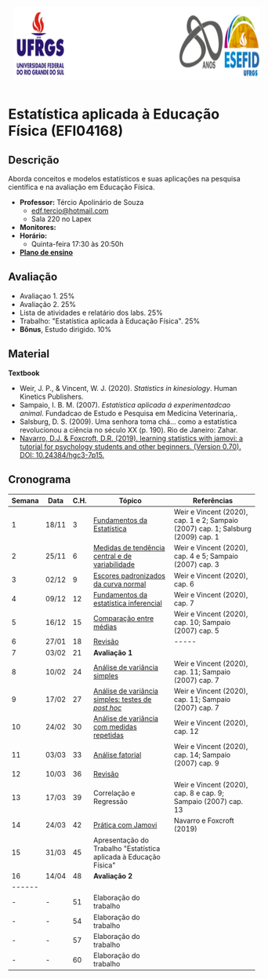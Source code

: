 <div align="center">
<img style="margin: 10px" src="https://github.com/apolinario-souza/teaching/blob/main/AprendizageMotora(EFI04168)/img/cabecalho.png" alt="Python" height="150" 
/>  </div>


# **Estatística aplicada à Educação Física (EFI04168)**


## Descrição

Aborda conceitos e modelos estatísticos e suas aplicações na pesquisa científica e na avaliação em Educação Física.

- **Professor:** Tércio Apolinário de Souza
  - edf.tercio@hotmail.com 
  - Sala 220 no Lapex
- **Monitores:** 
- **Horário:**
  - Quinta-feira 17:30 às 20:50h
- [**Plano de ensino**][1]



## Avaliação
- Avaliaçao 1. 25%
- Avaliação 2. 25%
- Lista de atividades e relatário dos labs. 25%
- Trabalho: "Estatística aplicada à Educação Física". 25%
- **Bônus**, Estudo dirigido. 10% 
## Material
**Textbook**

- Weir, J. P., & Vincent, W. J. (2020). *Statistics in kinesiology*. Human Kinetics Publishers.
- Sampaio, I. B. M. (2007). *Estatística aplicada á experimentadcao animal*. Fundadcao de Estudo e Pesquisa em Medicina Veterinaria,.
- Salsburg, D. S. (2009). Uma senhora toma chá... como a estatística revolucionou a ciência no século XX (p. 190). Rio de Janeiro: Zahar.
- [Navarro, D.J. & Foxcroft, D.R. (2019). learning statistics with jamovi: a tutorial for psychology students and other beginners. (Version 0.70).  DOI: 10.24384/hgc3-7p15.][0] 

## 


## Cronograma

| **Semana** | **Data**| **C.H.**  | **Tópico**                                              | **Referências**|
|----------|-----------|------------|---------------------------------------------------------|---------------|
|1|18/11|3|[Fundamentos da Estatística][1]|Weir e Vincent (2020), cap. 1 e 2; Sampaio (2007) cap. 1; Salsburg (2009) cap. 1|[1][10]|
|2|25/11|6|[Medidas de tendência central e de variabilidade][2]|Weir e Vincent (2020), cap. 4 e 5; Sampaio (2007) cap. 3|
|3|02/12|9|[Escores padronizados da curva normal][1]|Weir e Vincent (2020), cap. 6|
|4|09/12|12|[Fundamentos da estatística inferencial][1]|Weir e Vincent (2020), cap. 7|
|5|16/12|15|[Comparação entre médias][1]             |Weir e Vincent (2020), cap. 10; Sampaio (2007) cap. 5|
|6|27/01|18|[Revisão][1] |-----|
|7|03/02|21|**Avaliação 1**                        |  | |
|8|10/02|24|[Análise de variância simples][1]|Weir e Vincent (2020), cap. 11; Sampaio (2007) cap. 7|
|9|17/02|27|[Análise de variância simples: testes de *post hoc*][1]|Weir e Vincent (2020), cap. 11; Sampaio (2007) cap. 7|
|10|24/02|30|[Análise de variância com medidas repetidas][1]|Weir e Vincent (2020), cap. 12|
|11|03/03|33|[Análise fatorial][1]|Weir e Vincent (2020), cap. 14; Sampaio (2007) cap. 9| 
|12|10/03|36|[Revisão][1]||
|13|17/03|39|Correlação e Regressão| Weir e Vincent (2020), cap. 8 e cap. 9; Sampaio (2007) cap. 13|
|14|24/03|42|[Prática com Jamovi][1]|Navarro e Foxcroft (2019)| 
|15|31/03|45|Apresentação do Trabalho "Estatística aplicada à Educação Física"|   | 
|16|14/04|48| **Avaliação 2**                                             |   | 
|------|||||------|
|-         | -         | 51          | Elaboração do trabalho                                         |   
| -        | -         | 54          | Elaboração do trabalho                                        |   
| -        | -         | 57          | Elaboração do trabalho                                         |   
| -        | -         | 60          | Elaboração do trabalho                                  |    


[0]:https://drive.google.com/file/d/179HWv-fzqiAXbdgOUGSVA-H2u0AhEoo4/view
[1]:https://apolinario-souza.github.io/lectures/week-00/lecture-00_welcome/00_course-welcome.html#1
[2]:https://eds.p.ebscohost.com/eds/detail/detail?vid=2&sid=a16a2a62-9519-4f6c-b2c0-7d10e7d06874%40redis&bdata=JkF1dGhUeXBlPXNoaWImbGFuZz1wdC1iciZzY29wZT1zaXRl#AN=sabi.000277272&db=cat07377a
[3]:https://eds.p.ebscohost.com/eds/viewarticle/render?data=dGJyMPPp44rp2%2fdV0%2bnjisfk5Ie46bNQsa2vSa6k63nn5Kx94um%2bUa2nskewprBKnqeuUrOnuEquls5lpOrweezp33vy3%2b2G59q7SbWvsk6uq69Jt5zxgeKzsk21reBI36mrSrWssEWy2OBPq9ivULOj4ny1q%2bF6rtquerHbvorj2ueLpOLfhuWz7oyr2PA%2b4ti7e9%2fqrk%2bxrbV5pOrff7u3zD7f5LuL39jnRq6mrkizqLBIsJzkh%2fDj34y73POE6urjkPKc5Y3j6fJV0ujzfQAA&vid=0&sid=4577b0a3-2762-4bb7-b185-dd75cb0d0b3e@redis
[4]:https://eds.p.ebscohost.com/eds/viewarticle/render?data=dGJyMPPp44rp2%2fdV0%2bnjisfk5Ie46bNQsa2vSa6k63nn5Kx94um%2bUa2nskewprBKnqeuUrOnuEquls5lpOrweezp33vy3%2b2G59q7Ra%2btsE2urbJQsqqki%2bfau0y2qLVPsqavRd%2fct3urquFN4qO2SbKvq3uyrLJJ5NezT%2bOnsljw2%2bKB8Zzqeezdu4jyo%2bCKpNrgVePa8YXn2KSM3927Wcyc34a72%2bKL69%2fgRq6mrkivqLdLtJzkh%2fDj34y73POE6urjkPKc5Y3j6fJV0ujzfQAA&vid=0&sid=48277401-af9c-4c5d-8149-c4641fa57e14@redis




[10]:https://github.com/apolinario-souza/teaching/raw/main/AprendizageMotora(EFI04168)/lectures/lecture01/Relacao_entre_pratica_e_repouso.pdf

[21]:https://reader.elsevier.com/reader/sd/pii/S0301051119300468?token=2C1D072F98ADD5B95C6F76E359A382B9D5E1A295FF5428652DA301743842652F39709C31589B52FB441B869BF560789E&originRegion=us-east-1&originCreation=20220921192529

